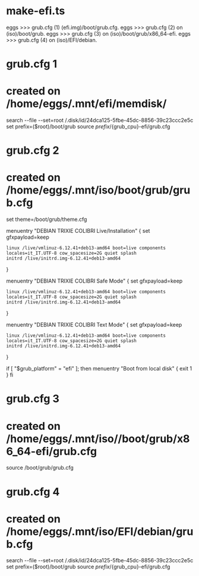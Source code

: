 # make-efi.ts

eggs >>> grub.cfg (1) (efi.img)/boot/grub.cfg.
eggs >>> grub.cfg (2) on (iso)/boot/grub.
eggs >>> grub.cfg (3) on (iso)/boot/grub/x86_64-efi.
eggs >>> grub.cfg (4) on (iso)/EFI/debian.

# grub.cfg 1
# created on /home/eggs/.mnt/efi/memdisk/

search --file --set=root /.disk/id/24dca125-5fbe-45dc-8856-39c23ccc2e5c
set prefix=($root)/boot/grub
source $prefix/${grub_cpu}-efi/grub.cfg


# grub.cfg 2
# created on /home/eggs/.mnt/iso/boot/grub/grub.cfg
set theme=/boot/grub/theme.cfg

menuentry "DEBIAN TRIXIE COLIBRI Live/Installation" {
    set gfxpayload=keep
    
    linux /live/vmlinuz-6.12.41+deb13-amd64 boot=live components locales=it_IT.UTF-8 cow_spacesize=2G quiet splash
    initrd /live/initrd.img-6.12.41+deb13-amd64
}

menuentry "DEBIAN TRIXIE COLIBRI Safe Mode" {
    set gfxpayload=keep
    
    linux /live/vmlinuz-6.12.41+deb13-amd64 boot=live components locales=it_IT.UTF-8 cow_spacesize=2G quiet splash
    initrd /live/initrd.img-6.12.41+deb13-amd64
}

menuentry "DEBIAN TRIXIE COLIBRI Text Mode" {
    set gfxpayload=keep
    
    linux /live/vmlinuz-6.12.41+deb13-amd64 boot=live components locales=it_IT.UTF-8 cow_spacesize=2G quiet splash
    initrd /live/initrd.img-6.12.41+deb13-amd64
}

if [ "$grub_platform" = "efi" ]; then
menuentry "Boot from local disk" {
	exit 1
}
fi

# grub.cfg 3
# created on /home/eggs/.mnt/iso//boot/grub/x86_64-efi/grub.cfg

source /boot/grub/grub.cfg



# grub.cfg 4
# created on /home/eggs/.mnt/iso/EFI/debian/grub.cfg

search --file --set=root /.disk/id/24dca125-5fbe-45dc-8856-39c23ccc2e5c
set prefix=($root)/boot/grub
source $prefix/${grub_cpu}-efi/grub.cfg
